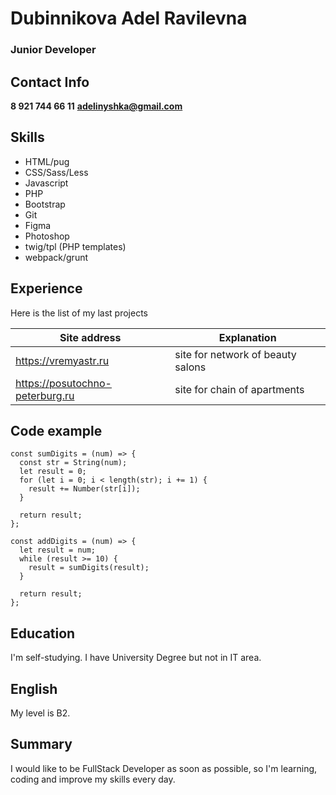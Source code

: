 # Dubinnikova Adel Ravilevna

### Junior Developer

## Contact Info
**8 921 744 66 11**
**adelinyshka@gmail.com**

## Skills
* HTML/pug
* CSS/Sass/Less
* Javascript
* PHP
* Bootstrap
* Git
* Figma
* Photoshop
* twig/tpl (PHP templates)
* webpack/grunt

## Experience
Here is the list of my last projects

Site address | Explanation
------------ | -------------
https://vremyastr.ru | site for network of beauty salons
https://posutochno-peterburg.ru | site for chain of apartments

## Code example
```
const sumDigits = (num) => {
  const str = String(num);
  let result = 0;
  for (let i = 0; i < length(str); i += 1) {
    result += Number(str[i]);
  }

  return result;
};

const addDigits = (num) => {
  let result = num;
  while (result >= 10) {
    result = sumDigits(result);
  }

  return result;
};

```

## Education
I'm self-studying. I have University Degree but not in IT area.

## English
My level is B2.

## Summary
I would like to be FullStack Developer as soon as possible, so I'm learning,
coding and improve my skills every day.